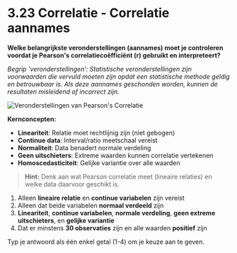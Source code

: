 # 3.23 Correlatie - Correlatie aannames

**Welke belangrijkste veronderstellingen (aannames) moet je controleren voordat je Pearson's correlatiecoëfficiënt (r) gebruikt en interpreteert?**

*Begrip 'veronderstellingen': Statistische veronderstellingen zijn voorwaarden die vervuld moeten zijn opdat een statistische methode geldig en betrouwbaar is. Als deze aannames geschonden worden, kunnen de resultaten misleidend of incorrect zijn.*

![Veronderstellingen van Pearson's Correlatie](media/question_3.23.png)

**Kernconcepten:**
- **Lineariteit**: Relatie moet rechtlijnig zijn (niet gebogen)
- **Continue data**: Interval/ratio meetschaal vereist
- **Normaliteit**: Data benadert normale verdeling
- **Geen uitschieters**: Extreme waarden kunnen correlatie vertekenen
- **Homoscedasticiteit**: Gelijke variantie over alle waarden

> **Hint:** Denk aan wat Pearson correlatie meet (lineaire relaties) en welke data daarvoor geschikt is.

1. Alleen **lineaire relatie** en **continue variabelen** zijn vereist
2. Alleen dat beide variabelen **normaal verdeeld** zijn
3. **Lineariteit**, **continue variabelen**, **normale verdeling**, **geen extreme uitschieters**, en **gelijke variantie**
4. Dat er minstens **30 observaties** zijn en alle waarden **positief** zijn

Typ je antwoord als één enkel getal (1-4) om je keuze aan te geven.